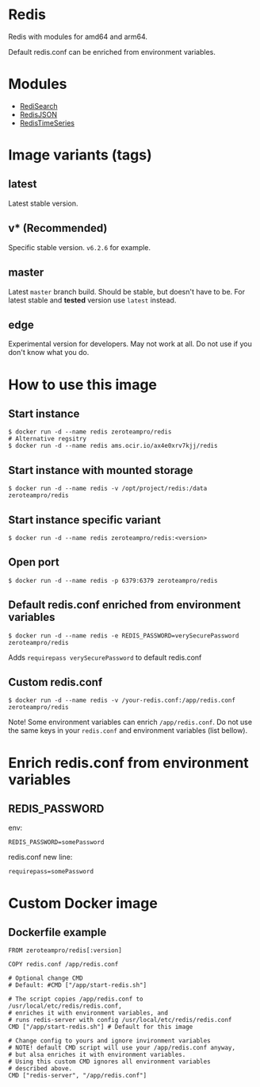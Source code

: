 # Redis
Redis with modules for amd64 and arm64.

Default redis.conf can be enriched from environment variables.


# Modules

- [RediSearch](https://github.com/RediSearch/RediSearch)
- [RedisJSON](https://github.com/RedisJSON/RedisJSON)
- [RedisTimeSeries](https://github.com/RedisTimeSeries/RedisTimeSeries)


# Image variants (tags)
## latest
Latest stable version.

## v* (Recommended)
Specific stable version. `v6.2.6` for example.

## master
Latest `master` branch build. Should be stable, but doesn't have to be.
For latest stable and **tested** version use `latest` instead.

## edge
Experimental version for developers. May not work at all.
Do not use if you don't know what you do.


# How to use this image

## Start instance
```
$ docker run -d --name redis zeroteampro/redis
# Alternative regsitry
$ docker run -d --name redis ams.ocir.io/ax4e0xrv7kjj/redis
```

## Start instance with mounted storage
```
$ docker run -d --name redis -v /opt/project/redis:/data zeroteampro/redis
```

## Start instance specific variant
```
$ docker run -d --name redis zeroteampro/redis:<version>
```

## Open port
```
$ docker run -d --name redis -p 6379:6379 zeroteampro/redis
```

## Default redis.conf enriched from environment variables
```
$ docker run -d --name redis -e REDIS_PASSWORD=verySecurePassword zeroteampro/redis
```

Adds `requirepass verySecurePassword` to default redis.conf

## Custom redis.conf
```
$ docker run -d --name redis -v /your-redis.conf:/app/redis.conf zeroteampro/redis
```

Note! Some environment variables can enrich `/app/redis.conf`. Do not use the same keys in your `redis.conf`
and environment variables (list bellow).


# Enrich redis.conf from environment variables

## REDIS_PASSWORD
env:
```
REDIS_PASSWORD=somePassword
```
redis.conf new line:
```
requirepass=somePassword
```


# Custom Docker image

## Dockerfile example
```
FROM zeroteampro/redis[:version]

COPY redis.conf /app/redis.conf

# Optional change CMD
# Default: #CMD ["/app/start-redis.sh"]

# The script copies /app/redis.conf to /usr/local/etc/redis/redis.conf,
# enriches it with environment variables, and
# runs redis-server with config /usr/local/etc/redis/redis.conf
CMD ["/app/start-redis.sh"] # Default for this image

# Change config to yours and ignore invironment variables 
# NOTE! default CMD script will use your /app/redis.conf anyway,
# but alsa enriches it with environment variables.
# Using this custom CMD ignores all environment variables
# described above.
CMD ["redis-server", "/app/redis.conf"]
```
